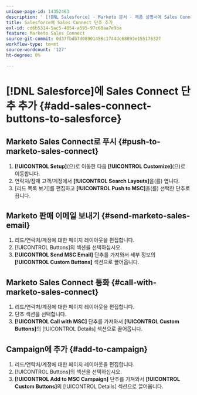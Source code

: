 ```yaml
---
unique-page-id: 14352463
description: ' [!DNL Salesforce] - Marketo 문서 - 제품 설명서에 Sales Connect 단추 추가'
title: Salesforce에 Sales Connect 단추 추가
exl-id: cd6b5314-5ac5-4854-a595-97c68aa7e9ba
feature: Marketo Sales Connect
source-git-commit: 0d37fbdb7d08901458c1744dc68893e155176327
workflow-type: tm+mt
source-wordcount: '127'
ht-degree: 0%

---
```


# [!DNL Salesforce]에 Sales Connect 단추 추가 {#add-sales-connect-buttons-to-salesforce}

## Marketo Sales Connect로 푸시 {#push-to-marketo-sales-connect}

1. **[!UICONTROL Setup]**(으)로 이동한 다음 **[!UICONTROL Customize]**(으)로 이동합니다.
1. 연락처/잠재 고객/계정에서 **[!UICONTROL Search Layouts]**&#x200B;을(를) 엽니다.
1. [리드 목록 보기]를 편집하고 **[!UICONTROL Push to MSC]**&#x200B;을(를) 선택한 단추로 끕니다.

## Marketo 판매 이메일 보내기 {#send-marketo-sales-email}

1. 리드/연락처/계정에 대한 페이지 레이아웃을 편집합니다.
1. [!UICONTROL Buttons]의 섹션을 선택하십시오.
1. **[!UICONTROL Send MSC Email]** 단추를 가져와서 세부 정보의 **[!UICONTROL Custom Buttons]** 섹션으로 끌어옵니다.

## Marketo Sales Connect 통화 {#call-with-marketo-sales-connect}

1. 리드/연락처/계정에 대한 페이지 레이아웃을 편집합니다.
1. 단추 섹션을 선택합니다.
1. **[!UICONTROL Call with MSC]** 단추를 가져와서 **[!UICONTROL Custom Buttons]**&#x200B;의 [!UICONTROL Details] 섹션으로 끌어옵니다.

## Campaign에 추가 {#add-to-campaign}

1. 리드/연락처/계정에 대한 페이지 레이아웃을 편집합니다.
1. [!UICONTROL Buttons]의 섹션을 선택하십시오.
1. **[!UICONTROL Add to MSC Campaign]** 단추를 가져와서 **[!UICONTROL Custom Buttons]**&#x200B;의 [!UICONTROL Details] 섹션으로 끌어옵니다.
